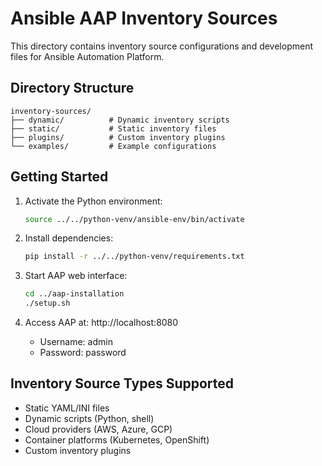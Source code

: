# Ansible AAP Inventory Sources

This directory contains inventory source configurations and development files for Ansible Automation Platform.

## Directory Structure
```
inventory-sources/
├── dynamic/          # Dynamic inventory scripts
├── static/           # Static inventory files
├── plugins/          # Custom inventory plugins
└── examples/         # Example configurations
```

## Getting Started

1. Activate the Python environment:
   ```bash
   source ../../python-venv/ansible-env/bin/activate
   ```

2. Install dependencies:
   ```bash
   pip install -r ../../python-venv/requirements.txt
   ```

3. Start AAP web interface:
   ```bash
   cd ../aap-installation
   ./setup.sh
   ```

4. Access AAP at: http://localhost:8080
   - Username: admin
   - Password: password

## Inventory Source Types Supported
- Static YAML/INI files
- Dynamic scripts (Python, shell)
- Cloud providers (AWS, Azure, GCP)
- Container platforms (Kubernetes, OpenShift)
- Custom inventory plugins